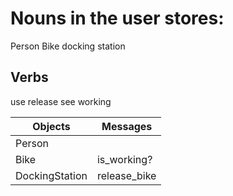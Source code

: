 # Nouns in the user stores:
Person
Bike
docking station

## Verbs
use
release
see
working











Objects  | Messages
------------- | -------------
Person  |
Bike | is_working?
DockingStation | release_bike
